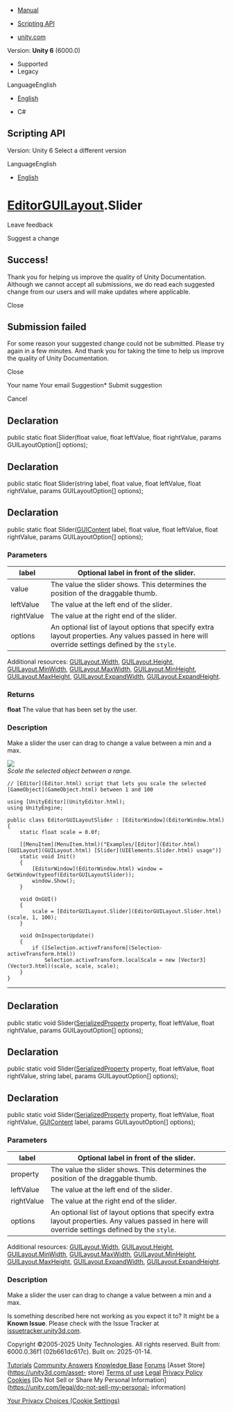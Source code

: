 [ ]()

  * [Manual](../Manual/index.html)
  * [Scripting API](../ScriptReference/index.html)

  * [unity.com](https://unity.com/)

Version: **Unity 6** (6000.0)

  * Supported
  * Legacy

LanguageEnglish

  * [English]()

  * C#

[ ](https://docs.unity3d.com)

## Scripting API

Version: Unity 6 Select a different version

LanguageEnglish

  * [English]()

#  [EditorGUILayout](EditorGUILayout.html).Slider

Leave feedback

Suggest a change

## Success!

Thank you for helping us improve the quality of Unity Documentation. Although
we cannot accept all submissions, we do read each suggested change from our
users and will make updates where applicable.

Close

## Submission failed

For some reason your suggested change could not be submitted. Please <a>try
again</a> in a few minutes. And thank you for taking the time to help us
improve the quality of Unity Documentation.

Close

Your name Your email Suggestion* Submit suggestion

Cancel

[ ]()

## Declaration

public static float Slider(float value, float leftValue, float rightValue,
params GUILayoutOption[] options);

## Declaration

public static float Slider(string label, float value, float leftValue, float
rightValue, params GUILayoutOption[] options);

## Declaration

public static float Slider([GUIContent](GUIContent.html) label, float value,
float leftValue, float rightValue, params GUILayoutOption[] options);

### Parameters

label | Optional label in front of the slider.  
---|---  
value | The value the slider shows. This determines the position of the draggable thumb.  
leftValue | The value at the left end of the slider.  
rightValue | The value at the right end of the slider.  
options | An optional list of layout options that specify extra layout properties. Any values passed in here will override settings defined by the `style`.  
Additional resources: [GUILayout.Width](GUILayout.Width.html),
[GUILayout.Height](GUILayout.Height.html),
[GUILayout.MinWidth](GUILayout.MinWidth.html),
[GUILayout.MaxWidth](GUILayout.MaxWidth.html),
[GUILayout.MinHeight](GUILayout.MinHeight.html),
[GUILayout.MaxHeight](GUILayout.MaxHeight.html),
[GUILayout.ExpandWidth](GUILayout.ExpandWidth.html),
[GUILayout.ExpandHeight](GUILayout.ExpandHeight.html).  
  
### Returns

**float** The value that has been set by the user.

### Description

Make a slider the user can drag to change a value between a min and a max.

![](../StaticFiles/ScriptRefImages/EditorGUILayoutSlider.png)  
_Scale the selected object between a range._

    
    
    // [Editor](Editor.html) script that lets you scale the selected [GameObject](GameObject.html) between 1 and 100  
      
    using [UnityEditor](UnityEditor.html);
    using UnityEngine;  
      
    public class EditorGUILayoutSlider : [EditorWindow](EditorWindow.html)
    {
        static float scale = 0.0f;  
      
        [[MenuItem](MenuItem.html)("Examples/[Editor](Editor.html) [GUILayout](GUILayout.html) [Slider](UIElements.Slider.html) usage")]
        static void Init()
        {
            [EditorWindow](EditorWindow.html) window = GetWindow(typeof(EditorGUILayoutSlider));
            window.Show();
        }  
      
        void OnGUI()
        {
            scale = [EditorGUILayout.Slider](EditorGUILayout.Slider.html)(scale, 1, 100);
        }  
      
        void OnInspectorUpdate()
        {
            if ([Selection.activeTransform](Selection-activeTransform.html))
                Selection.activeTransform.localScale = new [Vector3](Vector3.html)(scale, scale, scale);
        }
    }
    

* * *

## Declaration

public static void Slider([SerializedProperty](SerializedProperty.html)
property, float leftValue, float rightValue, params GUILayoutOption[]
options);

## Declaration

public static void Slider([SerializedProperty](SerializedProperty.html)
property, float leftValue, float rightValue, string label, params
GUILayoutOption[] options);

## Declaration

public static void Slider([SerializedProperty](SerializedProperty.html)
property, float leftValue, float rightValue, [GUIContent](GUIContent.html)
label, params GUILayoutOption[] options);

### Parameters

label | Optional label in front of the slider.  
---|---  
property | The value the slider shows. This determines the position of the draggable thumb.  
leftValue | The value at the left end of the slider.  
rightValue | The value at the right end of the slider.  
options | An optional list of layout options that specify extra layout properties. Any values passed in here will override settings defined by the `style`.  
Additional resources: [GUILayout.Width](GUILayout.Width.html),
[GUILayout.Height](GUILayout.Height.html),
[GUILayout.MinWidth](GUILayout.MinWidth.html),
[GUILayout.MaxWidth](GUILayout.MaxWidth.html),
[GUILayout.MinHeight](GUILayout.MinHeight.html),
[GUILayout.MaxHeight](GUILayout.MaxHeight.html),
[GUILayout.ExpandWidth](GUILayout.ExpandWidth.html),
[GUILayout.ExpandHeight](GUILayout.ExpandHeight.html).  
  
### Description

Make a slider the user can drag to change a value between a min and a max.

Is something described here not working as you expect it to? It might be a
**Known Issue**. Please check with the Issue Tracker at
[issuetracker.unity3d.com](https://issuetracker.unity3d.com).

Copyright ©2005-2025 Unity Technologies. All rights reserved. Built from:
6000.0.36f1 (02b661dc617c). Built on: 2025-01-14.

[Tutorials](https://unity3d.com/learn) [Community
Answers](https://answers.unity3d.com) [Knowledge
Base](https://support.unity3d.com/hc/en-us)
[Forums](https://forum.unity3d.com) [Asset Store](https://unity3d.com/asset-
store) [Terms of use](https://docs.unity3d.com/Manual/TermsOfUse.html)
[Legal](https://unity.com/legal) [Privacy
Policy](https://unity.com/legal/privacy-policy)
[Cookies](https://unity.com/legal/cookie-policy) [Do Not Sell or Share My
Personal Information](https://unity.com/legal/do-not-sell-my-personal-
information)

[Your Privacy Choices (Cookie Settings)](javascript:void\(0\);)

